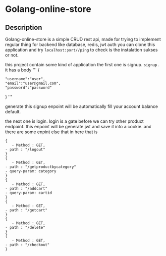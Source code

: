 # Golang-online-store

## Description
Golang-online-store is a simple CRUD rest api, made for trying to implement regular thing for backend like database, redis, jwt auth 
you can clone this application and try ```localhost:port//ping``` to check is the instalation sukses or not.

this project contain some kind of application the first one is signup.
```signup``` . it has a body 
'''
{

    "username":"user",
    "email":"user@gmail.com",
    "password":"password"
}
'''

generate this signup enpoint will be automatically fill your account balance default. 

the next one is login. login is a gate before we can try other product endpoint. this enpoint will be generate jwt and save it into a cookie.
 and there are some enpint else that in here that is 
 ```
{	
	- Method : GET,
- path : "/logout"
}
{	
	- Method : GET,
- path : "/getproductbycategory"
- query-param: category
}
{	
	- Method : GET,
- path : "/addcart"
- query-param: cartid
}
{
	- Method : GET,
- path : "/getcart"
}
{
	- Method : GET,
- path : "/delete"
}
{
	- Method : GET,
- path : "/checkout"
}


    
